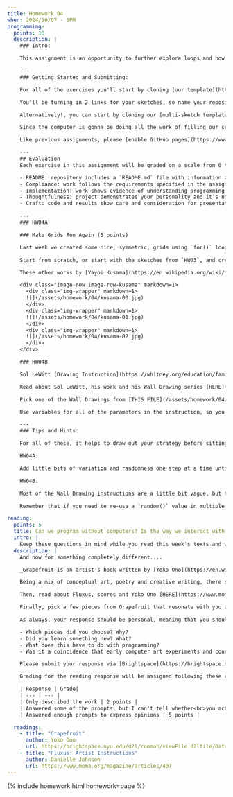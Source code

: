 ```yaml
---
title: Homework 04
when: 2024/10/07 - 5PM
programming:
  points: 10
  description: |
    ### Intro:

    This assignment is an opportunity to further explore loops and how to repeat simple commands so many times that the resulting visuals seem random and chaotic. Sometimes the result of a loop is something repetitive, while other times the actions are repetitive, but the result is unpredictable.

    ---
    ### Getting Started and Submitting:

    For all of the exercises you'll start by cloning [our template](https://github.com/DM-GY-6063-2024F-B/p5js-template) and setting up our GitHub app to pull (download) our repo and then push (upload) the results.

    You'll be turning in 2 links for your sketches, so name your repositories `HW04A` and `HW04B`.

    Alternatively!, you can start by cloning our [multi-sketch template](https://github.com/DM-GY-6063-2024F-B/p5js-multi-sketch-template) into a single repository called `HW04`.

    Since the computer is gonna be doing all the work of filling our screen, please use: `createCanvas(windowWidth, windowHeight)`.

    Like previous assignments, please [enable GitHub pages](https://www.youtube.com/watch?v=DqjPr7auwdY) on your GitHub repos and use [Brightspace](https://brightspace.nyu.edu/d2l/home/407563) to submit GitHub links to all of your HW04 repositories.

    ---
    ## Evaluation
    Each exercise in this assignment will be graded on a scale from 0 to 5, taking the following criteria into account:

    - README: repository includes a `README.md` file with information about the design process.
    - Compliance: work follows the requirements specified in the assignment description.
    - Implementation: work shows evidence of understanding programming concepts and you are fully using them to express your ideas.
    - Thoughtfulness: project demonstrates your personality and it’s not a straightforward re-implementation of someone else’s idea.
    - Craft: code and results show care and consideration for presentation and professionalism, and work doesn’t look like it was rushed.

    ---
    ### HW04A

    ### Make Grids Fun Again (5 points)

    Last week we created some nice, symmetric, grids using `for()` loops. This week we are going to create non-regular patterns with variations and randomness.

    Start from scratch, or start with the sketches from `HW03`, and create grid patterns using `for()` loops. Once you have a nice gridded design going, start adding random variations to your shapes's size, location, color, type, etc. until the underlying grid disappears in the randomness of the design.

    These other works by [Yayoi Kusama](https://en.wikipedia.org/wiki/Yayoi_Kusama) are here as inspiration. They are hard to replicate, but can give you some ideas for creating controlled unpredictability:

    <div class="image-row image-row-kusama" markdown=1>
      <div class="img-wrapper" markdown=1>
      ![](/assets/homework/04/kusama-00.jpg)
      </div>
      <div class="img-wrapper" markdown=1>
      ![](/assets/homework/04/kusama-01.jpg)
      </div>
      <div class="img-wrapper" markdown=1>
      ![](/assets/homework/04/kusama-02.jpg)
      </div>
    </div>

    ### HW04B

    Sol LeWitt [Drawing Instruction](https://whitney.org/education/families/kids-art-challenge/sol-lewitt) (5 points)

    Read about Sol LeWitt, his work and his Wall Drawing series [HERE](https://publicdelivery.org/sol-lewitt-wall-drawings/).

    Pick one of the Wall Drawings from [THIS FILE](/assets/homework/04/wall-drawings.json){:target="_blank"} (or elsewhere) and recreate it with p5.js using `for()` loops and `random()`.

    Use variables for all of the parameters in the instruction, so you can easily extend and modify the drawing by adjusting the code. For example, define the number of points or lines in the instruction as a variable, and experiment by changing its value to 90, 100, 1000, etc.

    ---
    ### Tips and Hints:

    For all of these, it helps to draw out your strategy before sitting down to write any code. Can you break the problem up into smaller problems? Is there a logical order for the steps that have to be carried out by the computer? Can the visuals be drawn using smaller and simpler routines or do they have to be drawn at once?

    HW04A:

    Add little bits of variation and randomness one step at a time until the shapes look irregular. This is better than starting with every variable being random and then not knowing which parameters are responsible for each shape.

    HW04B:

    Most of the Wall Drawing instructions are a little bit vague, but that's part of the beauty of these pieces by [Sol LeWitt](https://en.wikipedia.org/wiki/Sol_LeWitt). For instructions that require connecting points, it's never clear if each point has to be connected to every other point, or if each point is just connected to one other point, or something else in between. Also... "non-straight line" is open to interpretation. Is it a curve? a wavy line? an arc? All of these?

    Remember that if you need to re-use a `random()` value in multiple places (to draw points and lines at the same random locations, for example), you have to assign it to a variable.

reading:
  points: 5
  title: Can we program without computers? Is the way we interact with computers and organize data while programming an oversimplification of our own cognitive capabilities? Or does this kind of thinking point to larger truths about how we build complex ideas from simple ones?
  intro: |
    Keep these questions in mind while you read this week's texts and write your 200-word response:
  description: |
    And now for something completely different....

    _Grapefruit is an artist’s book written by [Yoko Ono](https://en.wikipedia.org/wiki/Yoko_Ono), originally published in 1964. It has become famous as an early example of conceptual art, containing a series of “event scores” that replace the physical work of art with instructions that an individual may, or may not, wish to enact. ([Monoskop: Grapefruit](https://monoskop.org/log/?p=6923))_

    Being a mix of conceptual art, poetry and creative writing, there's no right way to read Grapefruit. Flip/Scroll through the book to get a sense of it's tone and style.

    Then, read about Fluxus, scores and Yoko Ono [HERE](https://www.moma.org/magazine/articles/407).

    Finally, pick a few pieces from Grapefruit that resonate with you and write about them.

    As always, your response should be personal, meaning that you should be expressing your views and opinions about the text and not just summarizing it. You can use the following rubric to guide your response:

    - Which pieces did you choose? Why?
    - Did you learn something new? What?
    - What does this have to do with programming?
    - Was it a coincidence that early computer art experiments and conceptual art were happening around the same place and time?

    Please submit your response via [Brightspace](https://brightspace.nyu.edu/d2l/home/407563).

    Grading for the reading response will be assigned following these considerations:

    | Response | Grade|
    | --- | --- |
    | Only described the work | 2 points |
    | Answered some of the prompts, but I can't tell whether<br>you actually read about FLUXUS or what you thought | 3 points |
    | Answered enough prompts to express opinions | 5 points |

  readings:
    - title: "Grapefruit"
      author: Yoko Ono
      url: https://brightspace.nyu.edu/d2l/common/viewFile.d2lfile/Database/MjY0MjgyNDI/ono_grapefruit.pdf?ou=407563
    - title: "Fluxus: Artist Instructions"
      author: Danielle Johnson
      url: https://www.moma.org/magazine/articles/407
---
```

{% include homework.html homework=page %}

<script src="{{ site.baseurl }}/assets/simplelightbox/simple-lightbox.min.js"></script>
<script src="{{ site.baseurl }}/js/lightbox.js"></script>
